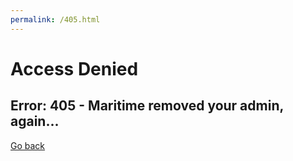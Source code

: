 ```yaml
---
permalink: /405.html
---
```


# Access Denied


## Error: 405 - Maritime removed your admin, again...

[Go back](index.md)
